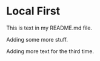 # Local First

This is text in my README.md file.

Adding some more stuff. 

Adding more text for the third time. 